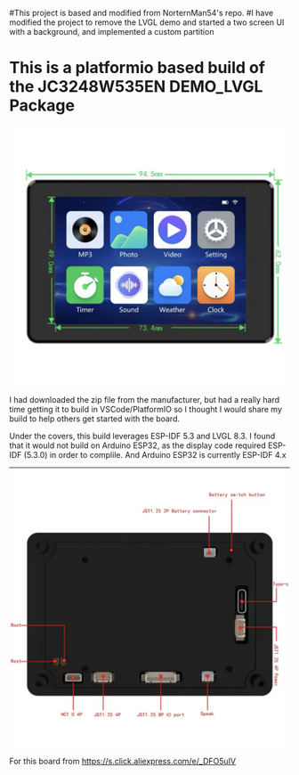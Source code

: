 #This project is based and modified from NorternMan54's repo.
#I have modified the project to remove the LVGL demo and started a two screen UI with a background, and implemented a custom partition

# This is a platformio based build of the JC3248W535EN DEMO_LVGL Package

![alt text](docs/IMG_6782.jpg)

I had downloaded the zip file from the manufacturer, but had a really hard time getting it to build in VSCode/PlatformIO so I thought I would share my build to help others get started with the board.

Under the covers, this build leverages ESP-IDF 5.3 and LVGL 8.3.  I found that it would not build on Arduino ESP32, as the display code required ESP-IDF (5.3.0) in order to complile.  And Arduino ESP32 is currently ESP-IDF 4.x

![alt text](docs/IMG_6781.jpg)

For this board from https://s.click.aliexpress.com/e/_DFO5uIV
